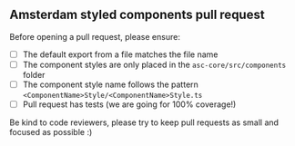 ## Amsterdam styled components pull request

Before opening a pull request, please ensure:

- [ ] The default export from a file matches the file name
- [ ] The component styles are only placed in the `asc-core/src/components` folder
- [ ] The component style name follows the pattern `<ComponentName>Style/<ComponentName>Style.ts`
- [ ] Pull request has tests (we are going for 100% coverage!)

Be kind to code reviewers, please try to keep pull requests as small and focused as possible :)
